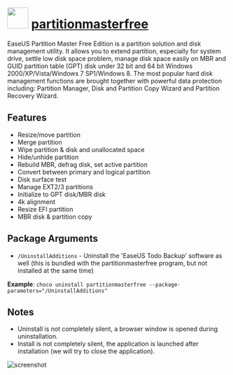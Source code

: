 # <img src="https://cdn.jsdelivr.net/gh/chocolatey-community/chocolatey-coreteampackages@1698c7d42b18ac8be736b6afa75a96321c426cd0/icons/partitionmasterfree.png" width="48" height="48"/> [partitionmasterfree](https://chocolatey.org/packages/partitionmasterfree)

EaseUS Partition Master Free Edition is a partition solution and disk management utility. It allows you to extend partition, especially for system drive, settle low disk space problem, manage disk space easily on MBR and GUID partition table (GPT) disk under 32 bit and 64 bit Windows 2000/XP/Vista/Windows 7 SP1/Windows 8. The most popular hard disk management functions are brought together with powerful data protection including: Partition Manager, Disk and Partition Copy Wizard and Partition Recovery Wizard.

## Features

- Resize/move partition
- Merge partition
- Wipe partition & disk and unallocated space
- Hide/unhide partition
- Rebuild MBR, defrag disk, set active partition
- Convert between primary and logical partition
- Disk surface test
- Manage EXT2/3 partitions
- Initialize to GPT disk/MBR disk
- 4k alignment
- Resize EFI partition
- MBR disk & partition copy

## Package Arguments

- `/UninstallAdditions` - Uninstall the 'EaseUS Todo Backup' software as well (this is bundled with the partitionmasterfree program, but not installed at the same time)

**Example**: `choco uninstall partitionmasterfree --package-parameters="/UninstallAdditions"`

## Notes

- Uninstall is not completely silent, a browser window is opened during uninstallation.
- Install is not completely silent, the application is launched after installation (we will try to close the application).

![screenshot](https://cdn.rawgit.com/chocolatey/chocolatey-coreteampackages/master/automatic/partitionmasterfree/screenshot.jpg)

